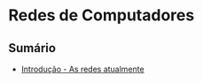 # Redes de Computadores

## **Sumário**
- [Introdução - As redes atualmente](./Intro/networks-today.md)